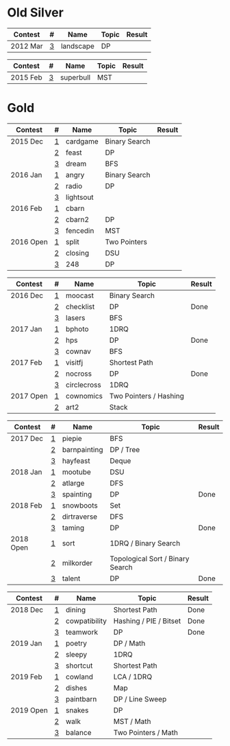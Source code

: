 # Old Silver

| Contest   | #                                                              | Name          | Topic                            | Result |
| --------- | -------------------------------------------------------------- | ------------- | -------------------------------- | ------ |
| 2012 Mar  | [3](http://www.usaco.org/index.php?page=viewproblem2&cpid=126) | landscape     | DP                               |    |

| Contest   | #                                                              | Name          | Topic                            | Result |
| --------- | -------------------------------------------------------------- | ------------- | -------------------------------- | ------ |
| 2015 Feb  | [3](http://www.usaco.org/index.php?page=viewproblem2&cpid=531) | superbull     | MST                              |    |

# Gold

| Contest   | #                                                              | Name          | Topic                            | Result |
| --------- | -------------------------------------------------------------- | ------------- | -------------------------------- | ------ |
| 2015 Dec  | [1](http://www.usaco.org/index.php?page=viewproblem2&cpid=573) | cardgame      | Binary Search                    |    |
|           | [2](http://www.usaco.org/index.php?page=viewproblem2&cpid=574) | feast         | DP                               |    |
|           | [3](http://www.usaco.org/index.php?page=viewproblem2&cpid=575) | dream         | BFS                              |    |
| 2016 Jan  | [1](http://www.usaco.org/index.php?page=viewproblem2&cpid=597) | angry         | Binary Search                    |    |
|           | [2](http://www.usaco.org/index.php?page=viewproblem2&cpid=598) | radio         | DP                               |    |
|           | [3](http://www.usaco.org/index.php?page=viewproblem2&cpid=599) | lightsout     |                                  |    |
| 2016 Feb  | [1](http://www.usaco.org/index.php?page=viewproblem2&cpid=621) | cbarn         |                                  |    |
|           | [2](http://www.usaco.org/index.php?page=viewproblem2&cpid=622) | cbarn2        | DP                               |    |
|           | [3](http://www.usaco.org/index.php?page=viewproblem2&cpid=623) | fencedin      | MST                              |    |
| 2016 Open | [1](http://www.usaco.org/index.php?page=viewproblem2&cpid=645) | split         | Two Pointers                     |    |
|           | [2](http://www.usaco.org/index.php?page=viewproblem2&cpid=646) | closing       | DSU                              |    |
|           | [3](http://www.usaco.org/index.php?page=viewproblem2&cpid=647) | 248           | DP                               |    |

| Contest   | #                                                              | Name          | Topic                            | Result |
| --------- | -------------------------------------------------------------- | ------------- | -------------------------------- | ------ |
| 2016 Dec  | [1](http://www.usaco.org/index.php?page=viewproblem2&cpid=669) | moocast       | Binary Search                    |    |
|           | [2](http://www.usaco.org/index.php?page=viewproblem2&cpid=670) | checklist     | DP                               |Done    |
|           | [3](http://www.usaco.org/index.php?page=viewproblem2&cpid=671) | lasers        | BFS                              |    |
| 2017 Jan  | [1](http://www.usaco.org/index.php?page=viewproblem2&cpid=693) | bphoto        | 1DRQ                             |    |
|           | [2](http://www.usaco.org/index.php?page=viewproblem2&cpid=694) | hps           | DP                               |Done    |
|           | [3](http://www.usaco.org/index.php?page=viewproblem2&cpid=695) | cownav        | BFS                              |    |
| 2017 Feb  | [1](http://www.usaco.org/index.php?page=viewproblem2&cpid=717) | visitfj       | Shortest Path                    |    |
|           | [2](http://www.usaco.org/index.php?page=viewproblem2&cpid=718) | nocross       | DP                               |Done    |
|           | [3](http://www.usaco.org/index.php?page=viewproblem2&cpid=719) | circlecross   | 1DRQ                             |    |
| 2017 Open | [1](http://www.usaco.org/index.php?page=viewproblem2&cpid=741) | cownomics     | Two Pointers / Hashing           |    |
|           | [2](http://www.usaco.org/index.php?page=viewproblem2&cpid=743) | art2          | Stack                            |    |

| Contest   | #                                                              | Name          | Topic                            | Result |
| --------- | -------------------------------------------------------------- | ------------- | -------------------------------- | ------ |
| 2017 Dec  | [1](http://www.usaco.org/index.php?page=viewproblem2&cpid=765) | piepie        | BFS                              |    |
|           | [2](http://www.usaco.org/index.php?page=viewproblem2&cpid=766) | barnpainting  | DP / Tree                        |    |
|           | [3](http://www.usaco.org/index.php?page=viewproblem2&cpid=767) | hayfeast      | Deque                            |    |
| 2018 Jan  | [1](http://www.usaco.org/index.php?page=viewproblem2&cpid=789) | mootube       | DSU                              |    |
|           | [2](http://www.usaco.org/index.php?page=viewproblem2&cpid=790) | atlarge       | DFS                              |    |
|           | [3](http://www.usaco.org/index.php?page=viewproblem2&cpid=791) | spainting     | DP                               |Done    |
| 2018 Feb  | [1](http://www.usaco.org/index.php?page=viewproblem&cpid=801)  | snowboots     | Set                              |    |
|           | [2](http://www.usaco.org/index.php?page=viewproblem&cpid=802)  | dirtraverse   | DFS                              |    |
|           | [3](http://www.usaco.org/index.php?page=viewproblem2&cpid=815) | taming        | DP                               |Done    |
| 2018 Open | [1](http://www.usaco.org/index.php?page=viewproblem2&cpid=837) | sort          | 1DRQ / Binary Search             |    |
|           | [2](http://www.usaco.org/index.php?page=viewproblem2&cpid=838) | milkorder     | Topological Sort / Binary Search |    |
|           | [3](http://www.usaco.org/index.php?page=viewproblem2&cpid=839) | talent        | DP                               |Done    |

| Contest   | #                                                              | Name          | Topic                            | Result |
| --------- | -------------------------------------------------------------- | ------------- | -------------------------------- | ------ |
| 2018 Dec  | [1](http://www.usaco.org/index.php?page=viewproblem2&cpid=861) | dining        | Shortest Path                    |Done    |
|           | [2](http://www.usaco.org/index.php?page=viewproblem2&cpid=862) | cowpatibility | Hashing / PIE / Bitset           |Done    |
|           | [3](http://www.usaco.org/index.php?page=viewproblem2&cpid=863) | teamwork      | DP                               |Done    |
| 2019 Jan  | [1](http://www.usaco.org/index.php?page=viewproblem2&cpid=897) | poetry        | DP / Math                        |        |
|           | [2](http://www.usaco.org/index.php?page=viewproblem2&cpid=898) | sleepy        | 1DRQ                             |        |
|           | [3](http://www.usaco.org/index.php?page=viewproblem2&cpid=899) | shortcut      | Shortest Path                    |        |
| 2019 Feb  | [1](http://www.usaco.org/index.php?page=viewproblem2&cpid=921) | cowland       | LCA / 1DRQ                       |    |
|           | [2](http://www.usaco.org/index.php?page=viewproblem2&cpid=922) | dishes        | Map                              |    |
|           | [3](http://www.usaco.org/index.php?page=viewproblem2&cpid=923) | paintbarn     | DP / Line Sweep                  |    |
| 2019 Open | [1](http://www.usaco.org/index.php?page=viewproblem2&cpid=945) | snakes        | DP                               |    |
|           | [2](http://www.usaco.org/index.php?page=viewproblem2&cpid=946) | walk          | MST / Math                       |    |
|           | [3](http://www.usaco.org/index.php?page=viewproblem2&cpid=947) | balance       | Two Pointers / Math              |    |